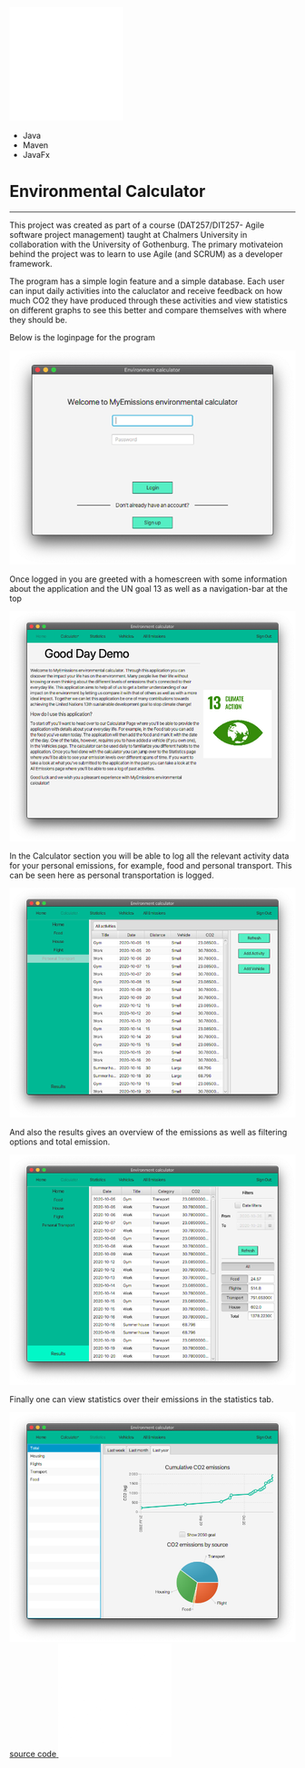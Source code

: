 
<a href="index.html" class="backButton">
  <img src="images/button-images/whitearrowleft.png" alt="back arrow">
</a>

<ul class="tags">
  <li>Java</li>
  <li>Maven</li>
  <li>JavaFx</li>
</ul>

# Environmental Calculator
---
This project was created as part of a course (DAT257/DIT257- Agile software project management) taught at Chalmers University in 
collaboration with the University of Gothenburg. The primary motivateion behind the project was to learn to use Agile (and SCRUM) as a developer framework.

The program has a simple login feature and a simple database. Each user can input daily activities into the caluclator and receive feedback on how much CO2 they have produced
through these activities and view statistics on different graphs to see this better and compare themselves with where they should be.

Below is the loginpage for the program

<img src="https://raw.githubusercontent.com/Cladnic/EnvironmentalCalculator/main/Documents/screenshots/login.png" alt="login" class="previewImage">

Once logged in  you are greeted with a homescreen with some information about the application and the UN goal 13 as well as a navigation-bar at the top

<img src="https://raw.githubusercontent.com/Cladnic/EnvironmentalCalculator/main/Documents/screenshots/Homescreen.png" alt="homescreen" class="previewImage">

In the Calculator section you will be able to log all the relevant activity data for your personal emissions, for example, food and personal transport. This can be seen here as 
personal transportation is logged.

<img src="https://raw.githubusercontent.com/Cladnic/EnvironmentalCalculator/main/Documents/screenshots/PersonalTransport.png" alt="logging transport" class="previewImage">

And also the results gives an overview of the emissions as well as filtering options and total emission.

<img src="https://raw.githubusercontent.com/Cladnic/EnvironmentalCalculator/main/Documents/screenshots/Results.png" alt="results" class="previewImage">

Finally one can view statistics over their emissions in the statistics tab.

<img src="https://raw.githubusercontent.com/Cladnic/EnvironmentalCalculator/main/Documents/screenshots/statisticsTotal.png" alt="statistics" class="previewImage">


<a href="https://github.com/Cladnic/EnvironmentalCalculator" target="_blank" class="repository">
    <span>source code</span>
    <img src="images/button-images/whitegithubbtnimg.png" alt="github image">
</a>